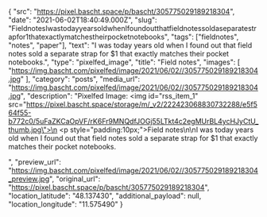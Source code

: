 {
  "src": "https://pixel.bascht.space/p/bascht/305775029189218304",
  "date": "2021-06-02T18:40:49.000Z",
  "slug": "FieldnotesIwastodayyearsoldwhenIfoundoutthatfieldnotessoldaseparatestrapfor1thatexactlymatchestheirpocketnotebooks",
  "tags": ["fieldnotes", "notes", "paper"],
  "text": "I was today years old when I found out that field notes sold a separate strap for $1 that exactly matches their pocket notebooks.",
  "type": "pixelfed_image",
  "title": "Field notes",
  "images": [
    "https://img.bascht.com/pixelfed/image/2021/06/02//305775029189218304.jpg"
  ],
  "category": "posts",
  "media_url": "https://img.bascht.com/pixelfed/image/2021/06/02//305775029189218304.jpg",
  "description": "Pixelfed Image: <img id=\"rss_item_1\" src=\"https://pixel.bascht.space/storage/m/_v2/222423068830732288/e5f564f55-b772c0/5uFaZKCaOpVF/rK6Fr9MNQdfJOGj55LTkt4c2egMUrBL4ycHJyCtU_thumb.jpg\">\n            <p style=\"padding:10px;\">Field notes\n\nI was today years old when I found out that field notes sold a separate strap for $1 that exactly matches their pocket notebooks.</p>",
  "preview_url": "https://img.bascht.com/pixelfed/image/2021/06/02//305775029189218304_preview.jpg",
  "original_url": "https://pixel.bascht.space/p/bascht/305775029189218304",
  "location_latitude": "48.137430",
  "additional_payload": null,
  "location_longitude": "11.575490"
}


